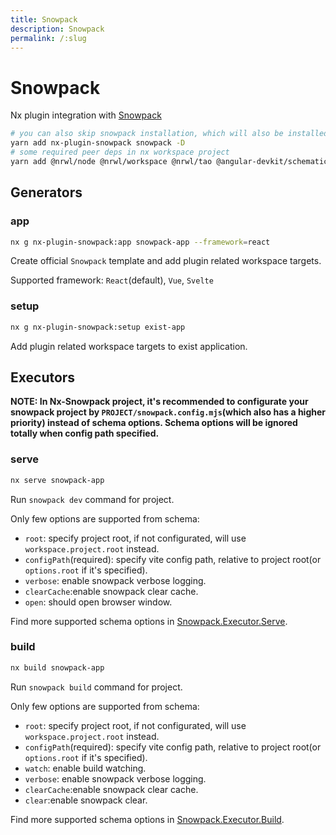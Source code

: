 ```yaml
---
title: Snowpack
description: Snowpack
permalink: /:slug
---
```


# Snowpack

Nx plugin integration with [Snowpack](https://www.snowpack.dev/)

```bash
# you can also skip snowpack installation, which will also be installed when executing generator:app
yarn add nx-plugin-snowpack snowpack -D
# some required peer deps in nx workspace project
yarn add @nrwl/node @nrwl/workspace @nrwl/tao @angular-devkit/schematics -D
```

## Generators

### app

```bash
nx g nx-plugin-snowpack:app snowpack-app --framework=react
```

Create official `Snowpack` template and add plugin related workspace targets.

Supported framework: `React`(default), `Vue`, `Svelte`

### setup

```bash
nx g nx-plugin-snowpack:setup exist-app
```

Add plugin related workspace targets to exist application.

## Executors

**NOTE: In Nx-Snowpack project, it's recommended to configurate your snowpack project by `PROJECT/snowpack.config.mjs`(which also has a higher priority) instead of schema options. Schema options will be ignored totally when config path specified.**

### serve

```bash
nx serve snowpack-app
```

Run `snowpack dev` command for project.

Only few options are supported from schema:

- `root`: specify project root, if not configurated, will use `workspace.project.root` instead.
- `configPath`(required): specify vite config path, relative to project root(or `options.root` if it's specified).
- `verbose`: enable snowpack verbose logging.
- `clearCache`:enable snowpack clear cache.
- `open`: should open browser window.

Find more supported schema options in [Snowpack.Executor.Serve](/packages/nx-plugin-snowpack/src/executors/serve/schema.json).

### build

```bash
nx build snowpack-app
```

Run `snowpack build` command for project.

Only few options are supported from schema:

- `root`: specify project root, if not configurated, will use `workspace.project.root` instead.
- `configPath`(required): specify vite config path, relative to project root(or `options.root` if it's specified).
- `watch`: enable build watching.
- `verbose`: enable snowpack verbose logging.
- `clearCache`:enable snowpack clear cache.
- `clear`:enable snowpack clear.

Find more supported schema options in [Snowpack.Executor.Build](/packages/nx-plugin-snowpack/src/executors/build/schema.json).
